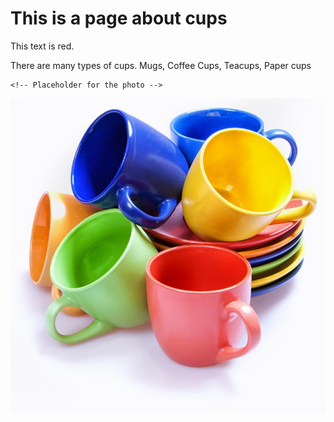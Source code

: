 
<html lang="en">
<head>
  <meta charset="UTF-8">
  <meta name="viewport" content="width=device-width, initial-scale=1.0">
  <title>Beginner HTML Page</title>
  <style>
    background-color: #e0ffff;
    .text-red { color: Blue;
    }

    /* ID selector */
    #paragraph {
      font-weight: bold;
    }
  </style>
</head>
<body>

  <h1>This is a page about cups</h1>

  <p class="text-red">This text is red.</p>

  <p id="paragraph">There are many types of cups. Mugs, Coffee Cups, Teacups, Paper cups</p>

    <!-- Placeholder for the photo -->
  <img src="preview16.jpg" alt="Placeholder Image" class="photo">

</body>
</html>

